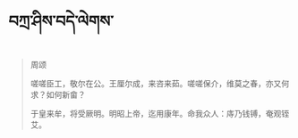 # བཀྲ་ཤིས་བདེ་ལེགས་
> 周颂
> 
> 嗟嗟臣工，敬尔在公。王厘尔成，来咨来茹。嗟嗟保介，维莫之春，亦又何求？如何新畲？
> 
> 于皇来牟，将受厥明。明昭上帝，迄用康年。命我众人：庤乃钱镈，奄观铚艾。
>